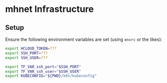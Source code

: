 # mhnet Infrastructure


## Setup


Ensure the following environment variables are set (using `envrc` or the likes):

```sh
export HCLOUD_TOKEN=???
export SSH_PORT=???
export SSH_USER=???

export TF_VAR_ssh_port="$SSH_PORT"
export TF_VAR_ssh_user="$SSH_USER"
export KUBECONFIG="${PWD}/k0s/kubeconfig"
```
